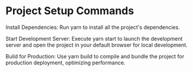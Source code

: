 # Project Setup Commands
Install Dependencies: Run yarn to install all the project's dependencies.

Start Development Server: Execute yarn start to launch the development server and open the project in your default browser for local development.

Build for Production: Use yarn build to compile and bundle the project for production deployment, optimizing performance.
